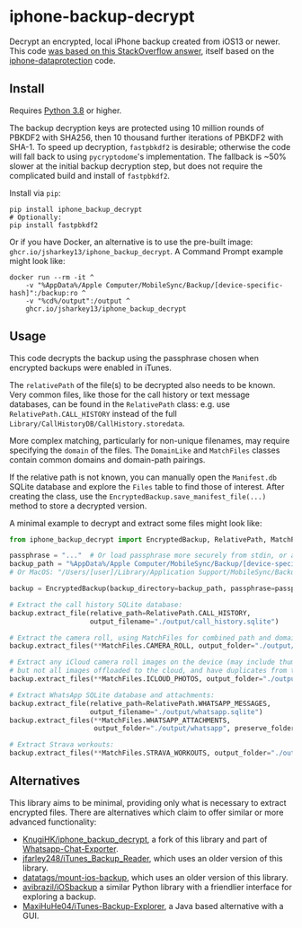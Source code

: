 # iphone-backup-decrypt

Decrypt an encrypted, local iPhone backup created from iOS13 or newer.
This code [was based on this StackOverflow answer](https://stackoverflow.com/a/13793043),
itself based on the [iphone-dataprotection](https://code.google.com/p/iphone-dataprotection/) code.

## Install

Requires [Python 3.8](https://www.python.org/) or higher.

The backup decryption keys are protected using 10 million rounds of PBKDF2 with SHA256, then 10 thousand further iterations of PBKDF2 with SHA-1.
To speed up decryption, `fastpbkdf2` is desirable; otherwise the code will fall back to using `pycryptodome`'s implementation.
The fallback is ~50% slower at the initial backup decryption step, but does not require the complicated build and install of `fastpbkdf2`.

Install via `pip`:
```shell script
pip install iphone_backup_decrypt
# Optionally:
pip install fastpbkdf2
```

Or if you have Docker, an alternative is to use the pre-built image: `ghcr.io/jsharkey13/iphone_backup_decrypt`. A Command Prompt example might look like: 
```shell
docker run --rm -it ^
    -v "%AppData%/Apple Computer/MobileSync/Backup/[device-specific-hash]":/backup:ro ^
    -v "%cd%/output":/output ^
    ghcr.io/jsharkey13/iphone_backup_decrypt
```

## Usage

This code decrypts the backup using the passphrase chosen when encrypted backups were enabled in iTunes.

The `relativePath` of the file(s) to be decrypted also needs to be known.
Very common files, like those for the call history or text message databases, can be found in the `RelativePath` class: e.g. use `RelativePath.CALL_HISTORY` instead of the full `Library/CallHistoryDB/CallHistory.storedata`.

More complex matching, particularly for non-unique filenames, may require specifying the `domain` of the files. The `DomainLike` and `MatchFiles` classes contain common domains and domain-path pairings. 

If the relative path is not known, you can manually open the `Manifest.db` SQLite database and explore the `Files` table to find those of interest.
After creating the class, use the `EncryptedBackup.save_manifest_file(...)` method to store a decrypted version.

A minimal example to decrypt and extract some files might look like:
```python
from iphone_backup_decrypt import EncryptedBackup, RelativePath, MatchFiles

passphrase = "..."  # Or load passphrase more securely from stdin, or a file, etc.
backup_path = "%AppData%/Apple Computer/MobileSync/Backup/[device-specific-hash]"
# Or MacOS: "/Users/[user]/Library/Application Support/MobileSync/Backup/[device-hash]"

backup = EncryptedBackup(backup_directory=backup_path, passphrase=passphrase)

# Extract the call history SQLite database:
backup.extract_file(relative_path=RelativePath.CALL_HISTORY, 
                    output_filename="./output/call_history.sqlite")

# Extract the camera roll, using MatchFiles for combined path and domain matching:
backup.extract_files(**MatchFiles.CAMERA_ROLL, output_folder="./output/camera_roll")

# Extract any iCloud camera roll images on the device (may include thumbnails for some
# but not all images offloaded to the cloud, and have duplicates from the camera roll):
backup.extract_files(**MatchFiles.ICLOUD_PHOTOS, output_folder="./output/icloud_photos")

# Extract WhatsApp SQLite database and attachments:
backup.extract_file(relative_path=RelativePath.WHATSAPP_MESSAGES,
                    output_filename="./output/whatsapp.sqlite")
backup.extract_files(**MatchFiles.WHATSAPP_ATTACHMENTS,
                     output_folder="./output/whatsapp", preserve_folders=False)

# Extract Strava workouts:
backup.extract_files(**MatchFiles.STRAVA_WORKOUTS, output_folder="./output/strava")
```

## Alternatives

This library aims to be minimal, providing only what is necessary to extract encrypted files. There are alternatives which claim to offer similar or more advanced functionality:

 - [KnugiHK/iphone_backup_decrypt](https://github.com/KnugiHK/iphone_backup_decrypt/tree/master), a fork of this library and part of [Whatsapp-Chat-Exporter](https://github.com/KnugiHK/Whatsapp-Chat-Exporter).
 - [jfarley248/iTunes_Backup_Reader](https://github.com/jfarley248/iTunes_Backup_Reader), which uses an older version of this library.
 - [datatags/mount-ios-backup](https://github.com/datatags/mount-ios-backup), which uses an older version of this library.
 - [avibrazil/iOSbackup](https://github.com/avibrazil/iOSbackup) a similar Python library with a friendlier interface for exploring a backup.
 - [MaxiHuHe04/iTunes-Backup-Explorer](https://github.com/MaxiHuHe04/iTunes-Backup-Explorer), a Java based alternative with a GUI.
